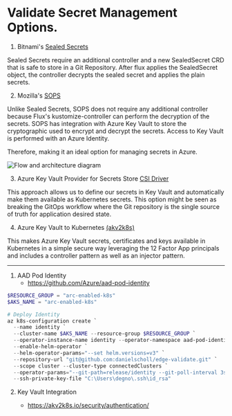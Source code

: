 # Validate Secret Management Options.

1. Bitnami's [Sealed Secrets](https://github.com/bitnami-labs/sealed-secrets)

Sealed Secrets require an additional controller and a new SealedSecret CRD that is safe to store in a Git Repository.  After flux applies the SealedSecret object, the controller decrypts the sealed secret and applies the plain secrets.


2. Mozilla's [SOPS](https://github.com/mozilla/sops)

Unlike Sealed Secrets, SOPS does not require any additional controller because Flux's kustomize-controller can perform the decryption of the secrets. SOPS has integration with Azure Key Vault to store the cryptographic used to encrypt and decrypt the secrets. Access to Key Vault is performed with an Azure Identity.

Therefore, making it an ideal option for managing secrets in Azure.

![Flow and architecture diagram](./images/sops_diagram.png)


3. Azure Key Vault Provider for Secrets Store [CSI Driver](https://github.com/Azure/secrets-store-csi-driver-provider-azure)

This approach allows us to define our secrets in Key Vault and automatically make them available as Kubernetes secrets.
This option might be seen as breaking the GitOps workflow where the Git repository is the single source of truth for application desired state.


4. Azure Key Vault to Kubernetes [(akv2k8s)](https://akv2k8s.io/)

This makes Azure Key Vault secrets, certificates and keys available in Kubernetes in a simple secure way leveraging the 12 Factor App principals and includes a controller pattern as well as an injector pattern.



---

1. AAD Pod Identity
    - https://github.com/Azure/aad-pod-identity


```powershell
$RESOURCE_GROUP = "arc-enabled-k8s"
$AKS_NAME = "arc-enabled-k8s"

# Deploy Identity
az k8s-configuration create `
  --name identity `
  --cluster-name $AKS_NAME --resource-group $RESOURCE_GROUP `
  --operator-instance-name identity --operator-namespace aad-pod-identity `
  --enable-helm-operator `
  --helm-operator-params="--set helm.versions=v3" `
  --repository-url "git@github.com:danielscholl/edge-validate.git" `
  --scope cluster --cluster-type connectedClusters `
  --operator-params="--git-path=release/identity --git-poll-interval 3s --git-branch=main --git-user=flux --git-email=flux@edge.microsoft.com" `
  --ssh-private-key-file "C:\Users\degno\.ssh\id_rsa"
```

2. Key Vault Integration 

    - https://akv2k8s.io/security/authentication/


